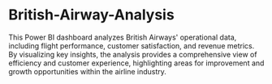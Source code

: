 # British-Airway-Analysis
This Power BI dashboard analyzes British Airways' operational data, including flight performance, customer satisfaction, and revenue metrics. By visualizing key insights, the analysis provides a comprehensive view of efficiency and customer experience, highlighting areas for improvement and growth opportunities within the airline industry.
